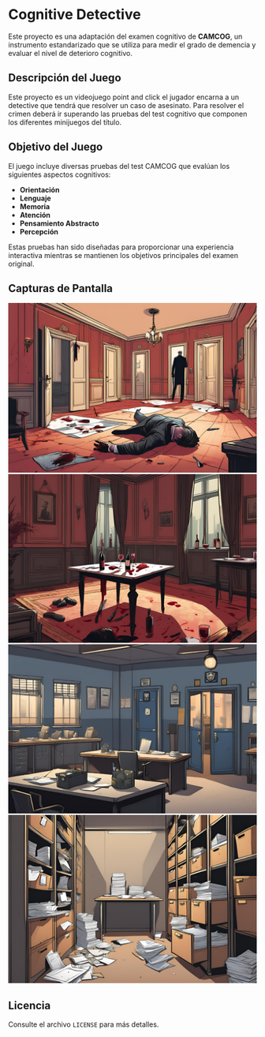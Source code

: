 # Cognitive Detective 

Este proyecto es una adaptación del examen cognitivo de **CAMCOG**, un instrumento estandarizado que se utiliza para medir el grado de demencia y evaluar el nivel de deterioro cognitivo.

## Descripción del Juego

Este proyecto es un videojuego point and click el jugador encarna a un detective que tendrá que resolver un caso de asesinato. Para resolver el crimen deberá ir superando las pruebas del test cognitivo que componen los diferentes minijuegos del título.

## Objetivo del Juego

El juego incluye diversas pruebas del test CAMCOG que evalúan los siguientes aspectos cognitivos:

- **Orientación**
- **Lenguaje**
- **Memoria**
- **Atención**
- **Pensamiento Abstracto**
- **Percepción**

Estas pruebas han sido diseñadas para proporcionar una experiencia interactiva mientras se mantienen los objetivos principales del examen original.

## Capturas de Pantalla

![Una de las habitaciones donde transcurre el juego](./Prototipo%20CAMCOG/Assets/Resources/Images/Rooms/room1.png)
![Una de las habitaciones donde transcurre el juego](./Prototipo%20CAMCOG/Assets/Resources/Images/Rooms/room2.png)
![Una de las habitaciones donde transcurre el juego](./Prototipo%20CAMCOG/Assets/Resources/Images/Rooms/room3%20(2).png)
![Una de las habitaciones donde transcurre el juego](./Prototipo%20CAMCOG/Assets/Resources/Images/Rooms/AlmacenPruebas.png)

## Licencia

Consulte el archivo `LICENSE` para más detalles.
